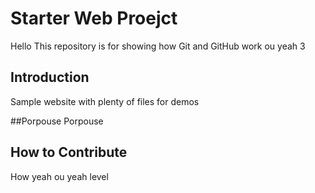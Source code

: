 # Starter Web Proejct
Hello
This repository is for showing how Git and GitHub work
ou yeah 3
## Introduction
Sample website with plenty of files for demos

##Porpouse
Porpouse
## How to Contribute
How yeah ou yeah level